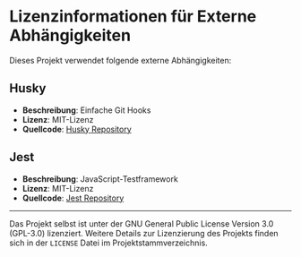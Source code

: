 # Lizenzinformationen für Externe Abhängigkeiten

Dieses Projekt verwendet folgende externe Abhängigkeiten:

## Husky

- **Beschreibung**: Einfache Git Hooks
- **Lizenz**: MIT-Lizenz
- **Quellcode**: [Husky Repository](https://github.com/typicode/husky)

## Jest

- **Beschreibung**: JavaScript-Testframework
- **Lizenz**: MIT-Lizenz
- **Quellcode**: [Jest Repository](https://github.com/jestjs/jest)

---

Das Projekt selbst ist unter der GNU General Public License Version 3.0 (GPL-3.0) lizenziert. Weitere Details zur Lizenzierung des Projekts finden sich in der `LICENSE` Datei im Projektstammverzeichnis.